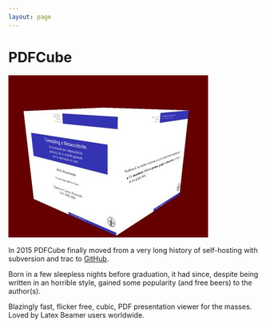 ```yaml
---
layout: page
---
```


# PDFCube

![PDFCube Screenshot](/public/pdfcube.jpg)

In 2015 PDFCube finally moved from a very long history of self-hosting
with subversion and trac to [GitHub](http://github.com/baol/pdfcube).

Born in a few sleepless nights before graduation, it had since,
despite being written in an horrible style, gained some popularity (and free beers)
to the author(s).

Blazingly fast, flicker free, cubic, PDF presentation viewer for the
masses. Loved by Latex Beamer users worldwide.
